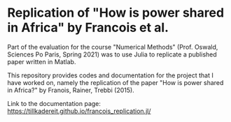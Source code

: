 # Replication of  "How is power shared in Africa" by Francois et al.

Part of the evaluation for the course "Numerical Methods" (Prof. Oswald, Sciences Po Paris, Spring 2021) was to use Julia to replicate a published paper written in Matlab. 

This repository provides codes and documentation for the project that I have worked on, namely the replication of the paper "How is power shared in Africa?" 
by Franois, Rainer, Trebbi (2015). 

Link to the documentation page: 
https://tillkadereit.github.io/francois_replication.jl/ 
